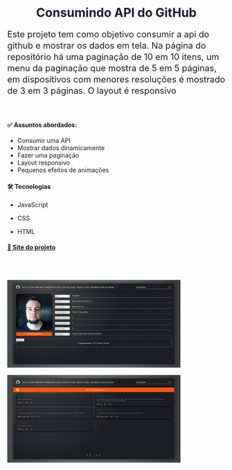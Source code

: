 # <center style="color:#1b1c31;"> Consumindo API do GitHub </center>

<p style="color:#1b1c21;font-size:20px;line-height:1.3"> Este projeto tem como objetivo consumir a api do github e mostrar os dados em tela. Na página do repositório há uma paginação de 10 em 10 itens, um menu da paginação que mostra de 5 em 5 páginas, em dispositivos com menores resoluções é mostrado de 3 em 3 páginas. O layout é responsivo</p>
<br>

 #### ✅ Assuntos abordados:

* Consumir uma API
* Mostrar dados dinamicamente
* Fazer uma paginação
* Layout responsivo
* Pequenos efeitos de animações


#### 🛠 Tecnologias

* JavaScript

* CSS

* HTML


#### [🔗 Site do projeto](https://rene3dm.github.io/ConsumindoApi/)

<br>
<br>
<p><img src="./readme/img01.jpg" width=400></p>
<p><img src="./readme/img02.jpg" width=400></p>


